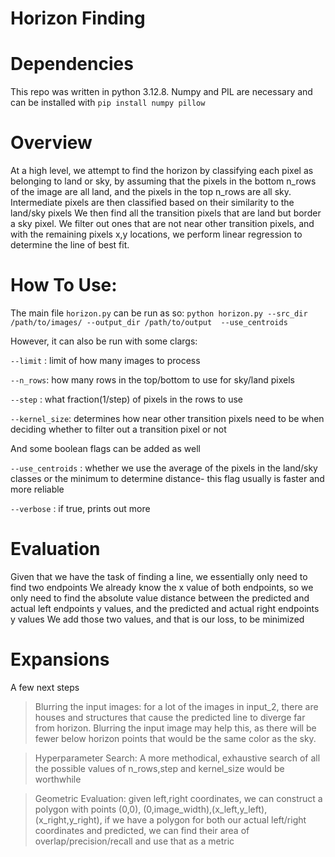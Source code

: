# Horizon Finding

# Dependencies
This repo was written in python 3.12.8. 
Numpy and PIL are necessary and can be installed with
`pip install numpy pillow`

# Overview
At a high level, we attempt to find the horizon by classifying each pixel as belonging to land or sky,
by assuming that the pixels in the bottom n_rows of the image are all land, and the pixels in the top n_rows are all sky.
Intermediate pixels are then classified based on their similarity to the land/sky pixels
We then find all the transition pixels that are land but border a sky pixel. We filter out ones that
are not near other transition pixels, and with the remaining pixels x,y locations, we perform linear regression
to determine the line of best fit.

# How To Use:
The main file `horizon.py` can be run as so:
`python horizon.py --src_dir /path/to/images/ --output_dir /path/to/output  --use_centroids`

However, it can also be run with some clargs: 

`--limit` : limit of how many images to process

`--n_rows`: how many rows in the top/bottom to use for sky/land pixels

`--step` : what fraction(1/step) of pixels in the rows to use

`--kernel_size`: determines how near other transition pixels need to be when deciding whether to filter out a transition pixel or not

And some boolean flags can be added as well

`--use_centroids` : whether we use the average of the pixels in the land/sky classes or the minimum to determine distance- this flag usually is faster and more reliable

`--verbose` : if true, prints out more

# Evaluation
Given that we have the task of finding a line, we essentially only need to find two endpoints
We already know the x value of both endpoints, so we only need to find the absolute value distance between 
the predicted and actual left endpoints y values, and the predicted and actual right endpoints y values
We add those two values, and that is our loss, to be minimized

# Expansions
A few next steps
> Blurring the input images: for a lot of the images in input_2, there are houses and structures that cause the predicted line to diverge far from horizon. Blurring the input image may help this, as there will be fewer below horizon points that would be the same color as the sky.

> Hyperparameter Search: A more methodical, exhaustive search of all the possible values of n_rows,step and kernel_size would be worthwhile

> Geometric Evaluation: given left,right coordinates, we can construct a polygon with points (0,0), (0,image_width),(x_left,y_left), (x_right,y_right), if we have a polygon for both our actual left/right coordinates and predicted, we can find their area of overlap/precision/recall and use that as a metric